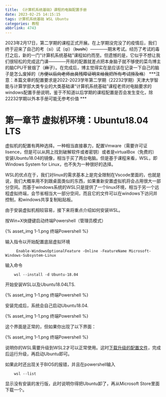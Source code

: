 ```yaml
---
title: 《计算机系统基础》课程的电脑配置手册
date: 2023-02-25 14:15:15
tags: 计算机系统基础 WSL Ubuntu 
categories: 教程
abbrlink: 4743
---
```


2023年2月17日，第二学期的课程正式开展。在上学期没完没了的疫情后，我们终于迎来了自己的考（si）试（qi）（~~bushi~~）————期末考试。经历了考试的毒打之后，新的一门“计算机系统基础”课程如约而至。但遗憾的是，它似乎不想让我们很轻松的完成这门课————开局的配置就差点把本身脑子就不够使的菜鸟博主的脑CPU干冒烟了（~~麻了~~）。在完成后，博主觉得实在是应该在记录一下自己的脑子是怎么废掉的（~~方便以后向老师出具残障证明来给我把所有考试捞及格~~）
***注意：本篇文章的配置要求是2022-2023学年第二学期（22232学期）天津大学智能与计算学部大类专业的大类基础课“计算机系统基础”课程老师对电脑要求的windows配置手册说明，鉴于不知道以后学期的课程配置是否会发生变化，除22232学期以外本手册可能无参考价值 ***

<!--more-->
# 第一章节 虚拟机环境：Ubuntu18.04 LTS

虚拟机的配置有两种选择。一种相当直接暴力，配置Vmware（需要许可证lisence，但是可以从网上找到破解软件或者密钥）或者是virtualBox（免费的）安装Ubuntu18.04的镜像，相当于买了两台电脑。但是基于课程来看，WSL，即Windows System for Linux，也不失为一种很好的选择。

WSL的优点在于，我们对linux的需求基本上是完全限制在Vscode里面的，也就是说，我们大概率用不到跟桌面类似的东西，如果重新安置虚拟机将会占用很大一部分空间。而基于windows系统的WSL只是提供了一个linux环境，相当于另一个远程虚拟终端，会节省相当大一部分空间，而且它的文件可以在windows下访问并控制，和windows共享复制粘贴板。

由于安装虚拟机相较容易，接下来将重点介绍如何安装WSL。

按Win+X快捷键启动终端Powershell（管理员模式）

{% asset_img 1-1.png 终端Powershell %}

输入指令以开始配置底层虚拟环境

```
     Enable-WindowsOptionalFeature -Online -FeatureName Microsoft-Windows-Subsystem-Linux
```
输入命令

```
    wsl --install -d Ubuntu-18.04
```
开始安装WSL以及Ubuntu18.04LTS.

{% asset_img 1-1.png 终端Powershell %}

安装完成后，系统会自己启动Ubuntu18.04.

{% asset_img 1-1.png 终端Powershell %}

这个界面是正常的，但如果你出现了以下界面：

{% asset_img 1-1.png 终端Powershell %}

说明你的WSL需要升级到WSL2才可以正常使用。这时[下载升级的配置文件](/source/downloads/wsl_update_x64.msi)，完成后运行升级，再启动Ubuntu即可。

如果此时还出现关于BIOS的报错，并且在powershell输入
```
    wsl --list

```
显示没有安装的发行版，此时说明你得把Ubuntu卸了，再从Microsoft Store里面下载一个。













